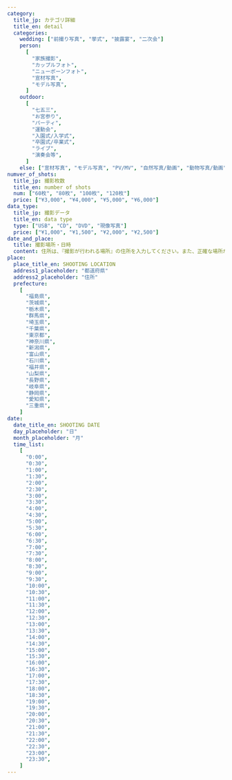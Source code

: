 ```yaml
---
category:
  title_jp: カテゴリ詳細
  title_en: detail
  categories:
    wedding: ["前撮り写真", "挙式", "披露宴", "二次会"]
    person:
      [
        "家族撮影",
        "カップルフォト",
        "ニューボーンフォト",
        "宣材写真",
        "モデル写真",
      ]
    outdoor:
      [
        "七五三",
        "お宮参り",
        "パーティ",
        "運動会",
        "入園式/入学式",
        "卒園式/卒業式",
        "ライブ",
        "演奏会等",
      ]
    else: ["宣材写真", "モデル写真", "PV/MV", "自然写真/動画", "動物写真/動画"]
numver_of_shots:
  title_jp: 撮影枚数
  title_en: number of shots
  num: ["60枚", "80枚", "100枚", "120枚"]
  price: ["¥3,000", "¥4,000", "¥5,000", "¥6,000"]
data_type:
  title_jp: 撮影データ
  title_en: data type
  type: ["USB", "CD", "DVD", "現像写真"]
  price: ["¥1,000", "¥1,500", "¥2,000", "¥2,500"]
date_and_place:
  title: 撮影場所・日時
  content: 住所は、『撮影が行われる場所』の住所を入力してください。また、正確な場所が把握できない場合は、ページ一番下のご要望フォームに詳細内容をお書きくださるようお願いします。
place:
  place_title_en: SHOOTING LOCATION
  address1_placeholder: "都道府県"
  address2_placeholder: "住所"
  prefecture:
    [
      "福島県",
      "茨城県",
      "栃木県",
      "群馬県",
      "埼玉県",
      "千葉県",
      "東京都",
      "神奈川県",
      "新潟県",
      "富山県",
      "石川県",
      "福井県",
      "山梨県",
      "長野県",
      "岐阜県",
      "静岡県",
      "愛知県",
      "三重県",
    ]
date:
  date_title_en: SHOOTING DATE
  day_placeholder: "日"
  month_placeholder: "月"
  time_list:
    [
      "0:00",
      "0:30",
      "1:00",
      "1:30",
      "2:00",
      "2:30",
      "3:00",
      "3:30",
      "4:00",
      "4:30",
      "5:00",
      "5:30",
      "6:00",
      "6:30",
      "7:00",
      "7:30",
      "8:00",
      "8:30",
      "9:00",
      "9:30",
      "10:00",
      "10:30",
      "11:00",
      "11:30",
      "12:00",
      "12:30",
      "13:00",
      "13:30",
      "14:00",
      "14:30",
      "15:00",
      "15:30",
      "16:00",
      "16:30",
      "17:00",
      "17:30",
      "18:00",
      "18:30",
      "19:00",
      "19:30",
      "20:00",
      "20:30",
      "21:00",
      "21:30",
      "22:00",
      "22:30",
      "23:00",
      "23:30",
    ]
---
```

